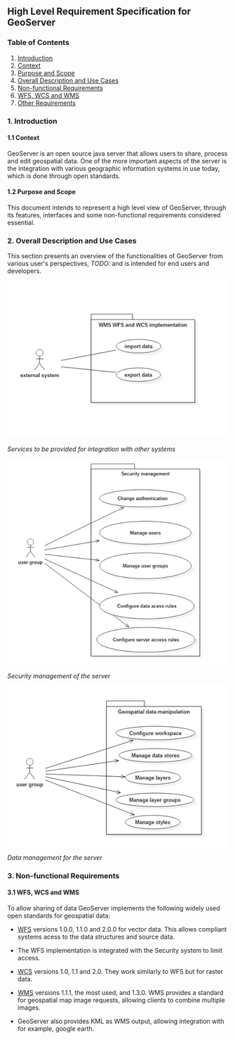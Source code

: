 ## High Level Requirement Specification for GeoServer

### Table of Contents
1. [Introduction](#intro)
  1. [Context](#context)
  2. [Purpose and Scope](#purpose)
2. [Overall Description and Use Cases](#description)    
4. [Non-functional Requirements]("#othernonfunc")
 1. [WFS, WCS and WMS](#services)
5. [Other Requirements]("#others")

### <a name="intro"></a> 1. Introduction

#### <a name="context"></a> 1.1 Context

GeoServer is an open source java server that allows users to share, process and edit geospatial data. One of the more important aspects of the server is the integration with various geographic information systems in use today, which is done through open standards.

#### <a name="purpose"></a> 1.2 Purpose and Scope

This document intends to represent a high level view of GeoServer, through its features, interfaces and some non-functional requirements considered essential.

### <a name="description"></a> 2. Overall Description and Use Cases

This section presents an overview of the functionalities of GeoServer from various user's perspectives, _TODO:_ and is intended for end users and developers.

![Service Management](img/exp_imp.png)

_Services to be provided for integration with other systems_

![Security Management](img/sec_mgmt.png)

_Security management of the server_

![Data Management](img/data_mgmt.png)

_Data management for the server_


### <a name=services></a> 3. Non-functional Requirements

#### <a name=services></a> 3.1 WFS, WCS and WMS

To allow sharing of data GeoServer implements the following widely used open standards for geospatial data:

*  [WFS](http://www.opengeospatial.org/standards/wfs) versions 1.0.0, 1.1.0 and 2.0.0 for vector data. This allows compliant systems acess to the data structures and source data.
  * The WFS implementation is integrated with the Security system to limit access.

* [WCS](http://www.opengeospatial.org/standards/wcs) versions 1.0, 1.1 and 2.0. They work similarly to WFS but for raster data.

* [WMS](http://www.opengeospatial.org/standards/wms) versions 1.1.1, the most used, and 1.3.0. WMS provides a standard for geospatial map image requests, allowing clients to combine multiple images.
 * GeoServer also provides KML as WMS output, allowing integration with for example, google earth.
